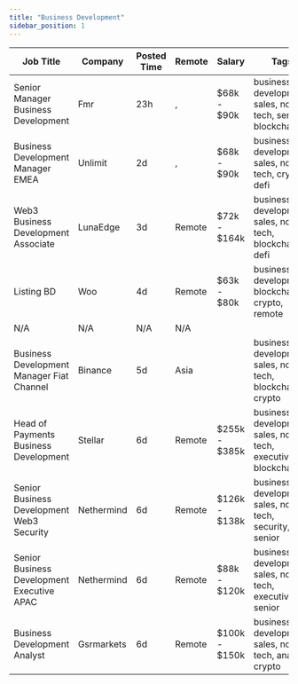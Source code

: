 ```yaml
---
title: "Business Development"
sidebar_position: 1
---
```


| Job Title | Company | Posted Time | Remote | Salary | Tags | Apply Link |
|-----------|---------|-------------|--------|--------|------|------------|
| Senior Manager Business Development | Fmr | 23h | , | $68k - $90k | business development, sales, non tech, senior, blockchain | [Apply](https://web3.career/senior-manager-business-development-fmr/99556) |
| Business Development Manager EMEA | Unlimit | 2d | , | $68k - $90k | business development, sales, non tech, crypto, defi | [Apply](https://web3.career/business-development-manager-emea-unlimit/99534) |
| Web3 Business Development Associate | LunaEdge | 3d | Remote | $72k - $164k | business development, sales, non tech, blockchain, defi | [Apply](https://web3.career/web3-business-development-associate-lunaedge/99500) |
| Listing BD | Woo | 4d | Remote | $63k - $80k | business development, blockchain, crypto, remote | [Apply](https://web3.career/listing-bd-woo/99414) |
| N/A | N/A | N/A | N/A |  |  | [Apply](https://web3.career/metana) |
| Business Development Manager Fiat Channel | Binance | 5d | Asia |  | business development, sales, non tech, blockchain, crypto | [Apply](https://web3.career/business-development-manager-fiat-channel-binance/99376) |
| Head of Payments Business Development | Stellar | 6d | Remote | $255k - $385k | business development, sales, non tech, executive, blockchain | [Apply](https://web3.career/head-of-payments-business-development-stellar/97571) |
| Senior Business Development Web3 Security | Nethermind | 6d | Remote | $126k - $138k | business development, sales, non tech, security, senior | [Apply](https://web3.career/senior-business-development-web3-security-nethermind/95798) |
| Senior Business Development Executive APAC | Nethermind | 6d | Remote | $88k - $120k | business development, sales, non tech, executive, senior | [Apply](https://web3.career/senior-business-development-executive-apac-nethermind/98130) |
| Business Development Analyst | Gsrmarkets | 6d | Remote | $100k - $150k | business development, sales, non tech, analyst, crypto | [Apply](https://web3.career/business-development-analyst-gsrmarkets/95741) |
